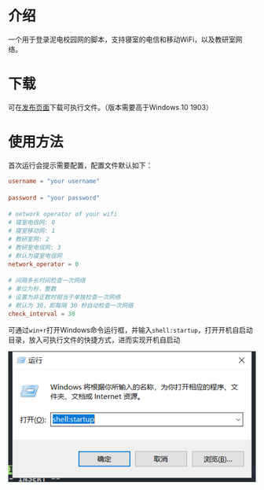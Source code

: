 # 介绍

一个用于登录泥电校园网的脚本，支持寝室的电信和移动WiFi，以及教研室网络。

# 下载

可在[发布页面](https://github.com/kewuaa/uestc_wifi_helper/releases)下载可执行文件。（版本需要高于Windows 10 1903）

# 使用方法

首次运行会提示需要配置，配置文件默认如下：

``` toml
username = "your username"

password = "your password"

# network operator of your wifi
# 寝室电信网: 0
# 寝室移动网: 1
# 教研室网: 2
# 教研室电信网: 3
# 默认为寝室电信网
network_operator = 0

# 间隔多长时间检查一次网络
# 单位为秒，整数
# 设置为非正数时相当于单独检查一次网络
# 默认为 30，即每隔 30 秒自动检查一次网络
check_interval = 30
```

可通过`win+r`打开Windows命令运行框，并输入`shell:startup`，打开开机自启动目录，放入可执行文件的快捷方式，进而实现开机自启动

![](./snapshots/snapshot1.png)

